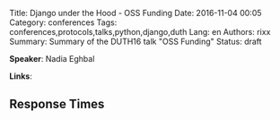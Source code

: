 Title: Django under the Hood - OSS Funding
Date:   2016-11-04 00:05
Category: conferences
Tags: conferences,protocols,talks,python,django,duth
Lang: en
Authors: rixx
Summary: Summary of the DUTH16 talk "OSS Funding"
Status: draft


**Speaker**: Nadia Eghbal

**Links**: 


## Response Times


